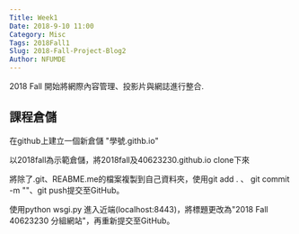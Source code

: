 ```yaml
---
Title: Week1
Date: 2018-9-10 11:00
Category: Misc
Tags: 2018Fall1
Slug: 2018-Fall-Project-Blog2
Author: NFUMDE
---
```


2018 Fall 開始將網際內容管理、投影片與網誌進行整合.

<!-- PELICAN_END_SUMMARY -->

課程倉儲
----


在github上建立一個新倉儲 "學號.githb.io"

以2018fall為示範倉儲，將2018fall及40623230.github.io clone下來

將除了.git、REABME.me的檔案複製到自己資料夾，使用git add . 、 git commit -m ""、git push提交至GitHub。

使用python wsgi.py 進入近端(localhost:8443)，將標題更改為"2018 Fall 40623230 分組網站"，再重新提交至GitHub。


